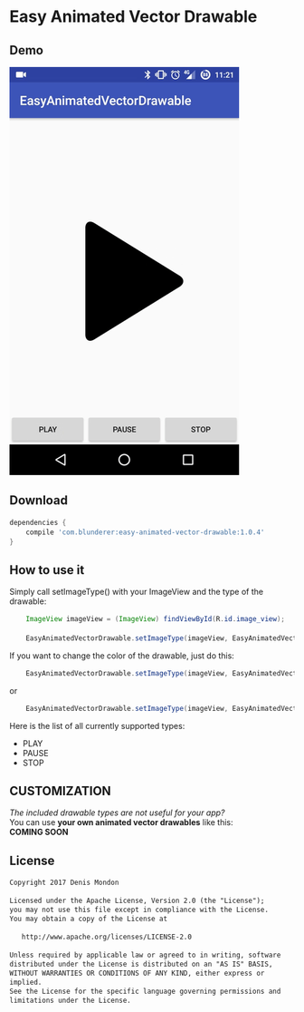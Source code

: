 Easy Animated Vector Drawable
============

Demo
----

![alt text](https://github.com/DenisMondon/EasyAnimatedVectorDrawable/blob/master/images/demo.gif "Demo gif")


Download
--------

```groovy
dependencies {
    compile 'com.blunderer:easy-animated-vector-drawable:1.0.4'
}
```


How to use it
-------------

Simply call setImageType() with your ImageView and the type of the drawable:
```java
    ImageView imageView = (ImageView) findViewById(R.id.image_view);

    EasyAnimatedVectorDrawable.setImageType(imageView, EasyAnimatedVectorDrawable.Type.PLAY);
```

If you want to change the color of the drawable, just do this:
```java
    EasyAnimatedVectorDrawable.setImageType(imageView, EasyAnimatedVectorDrawable.Type.PLAY, Color.RED);
```
or
```java
    EasyAnimatedVectorDrawable.setImageType(imageView, EasyAnimatedVectorDrawable.Type.PLAY, ContextCompat.getColor(context, R.color.red));
```

Here is the list of all currently supported types:
- PLAY
- PAUSE
- STOP


CUSTOMIZATION
-------------

*The included drawable types are not useful for your app?*  
You can use **your own animated vector drawables** like this:  
**COMING SOON**

License
-------

    Copyright 2017 Denis Mondon

    Licensed under the Apache License, Version 2.0 (the "License");
    you may not use this file except in compliance with the License.
    You may obtain a copy of the License at

       http://www.apache.org/licenses/LICENSE-2.0

    Unless required by applicable law or agreed to in writing, software
    distributed under the License is distributed on an "AS IS" BASIS,
    WITHOUT WARRANTIES OR CONDITIONS OF ANY KIND, either express or implied.
    See the License for the specific language governing permissions and
    limitations under the License.
